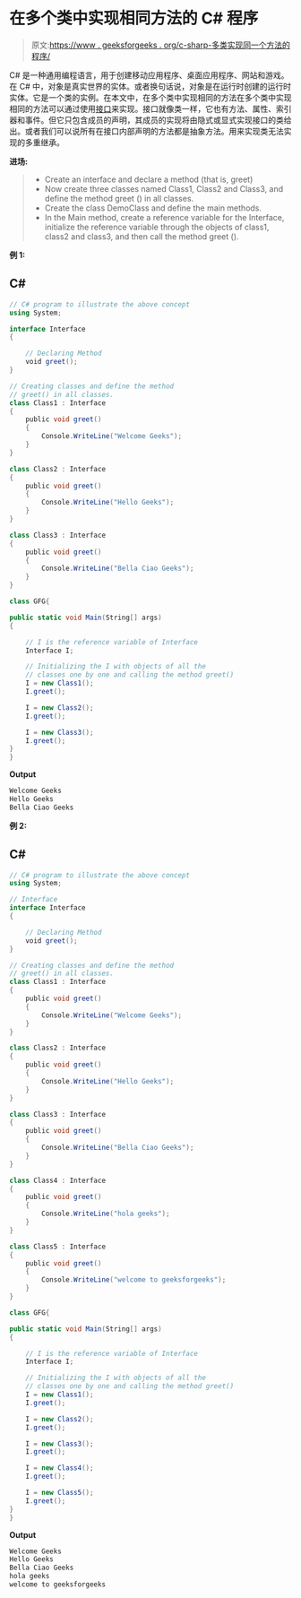 # 在多个类中实现相同方法的 C# 程序

> 原文:[https://www . geeksforgeeks . org/c-sharp-多类实现同一个方法的程序/](https://www.geeksforgeeks.org/c-sharp-program-to-implement-the-same-method-in-multiple-classes/)

C# 是一种通用编程语言，用于创建移动应用程序、桌面应用程序、网站和游戏。在 C# 中，对象是真实世界的实体。或者换句话说，对象是在运行时创建的运行时实体。它是一个类的实例。在本文中，在多个类中实现相同的方法在多个类中实现相同的方法可以通过使用[接口](https://www.geeksforgeeks.org/c-sharp-interface/)来实现。接口就像类一样，它也有方法、属性、索引器和事件。但它只包含成员的声明，其成员的实现将由隐式或显式实现接口的类给出。或者我们可以说所有在接口内部声明的方法都是抽象方法。用来实现类无法实现的多重继承。

**进场:**

> *   Create an interface and declare a method (that is, greet)
> *   Now create three classes named Class1, Class2 and Class3, and define the method greet () in all classes.
> *   Create the class DemoClass and define the main methods.
> *   In the Main method, create a reference variable for the Interface, initialize the reference variable through the objects of class1, class2 and class3, and then call the method greet ().

**例 1:**

## C#

```cs
// C# program to illustrate the above concept
using System;

interface Interface
{

    // Declaring Method
    void greet();
}

// Creating classes and define the method 
// greet() in all classes.
class Class1 : Interface
{
    public void greet()
    {
        Console.WriteLine("Welcome Geeks");
    }    
}

class Class2 : Interface
{
    public void greet()
    {
        Console.WriteLine("Hello Geeks");
    }    
}

class Class3 : Interface
{
    public void greet()
    {
        Console.WriteLine("Bella Ciao Geeks");
    }    
}

class GFG{

public static void Main(String[] args)
{

    // I is the reference variable of Interface
    Interface I;

    // Initializing the I with objects of all the
    // classes one by one and calling the method greet()
    I = new Class1();
    I.greet();

    I = new Class2();
    I.greet();

    I = new Class3();
    I.greet();
}
}
```

**Output**

```cs
Welcome Geeks
Hello Geeks
Bella Ciao Geeks
```

**例 2:**

## C#

```cs
// C# program to illustrate the above concept
using System;

// Interface
interface Interface
{

    // Declaring Method 
    void greet();
}

// Creating classes and define the method
// greet() in all classes.
class Class1 : Interface
{
    public void greet()
    {
        Console.WriteLine("Welcome Geeks");
    }    
}

class Class2 : Interface
{
    public void greet()
    {
        Console.WriteLine("Hello Geeks");
    }    
}

class Class3 : Interface
{
    public void greet()
    {
        Console.WriteLine("Bella Ciao Geeks");
    }    
}

class Class4 : Interface
{
    public void greet()
    {
        Console.WriteLine("hola geeks");
    }    
}

class Class5 : Interface
{
    public void greet()
    {
        Console.WriteLine("welcome to geeksforgeeks");
    }
}

class GFG{

public static void Main(String[] args)
{

    // I is the reference variable of Interface
    Interface I;

    // Initializing the I with objects of all the
    // classes one by one and calling the method greet()
    I = new Class1();
    I.greet();

    I = new Class2();
    I.greet();

    I = new Class3();
    I.greet();

    I = new Class4();
    I.greet();

    I = new Class5();
    I.greet();
}
}
```

**Output**

```cs
Welcome Geeks
Hello Geeks
Bella Ciao Geeks
hola geeks
welcome to geeksforgeeks
```
